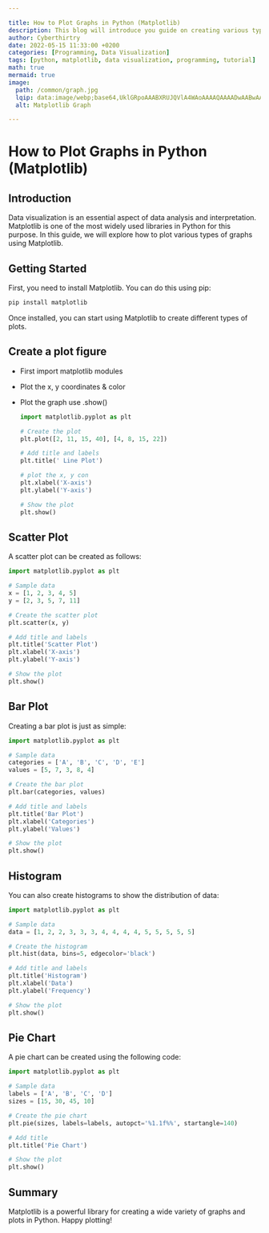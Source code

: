 ```yaml
---

title: How to Plot Graphs in Python (Matplotlib)
description: This blog will introduce you guide on creating various types of graphs in Python using the Matplotlib library.
author: Cyberthirtry
date: 2022-05-15 11:33:00 +0200
categories: [Programming, Data Visualization]
tags: [python, matplotlib, data visualization, programming, tutorial]
math: true
mermaid: true
image:
  path: /common/graph.jpg
  lqip: data:image/webp;base64,UklGRpoAAABXRUJQVlA4WAoAAAAQAAAADwAABwAAQUxQSDIAAAARL0AmbZurmr57yyIiqE8oiG0bejIYEQTgqiDA9vqnsUSI6H+oAERp2HZ65qP/VIAWAFZQOCBCAAAA8AEAnQEqEAAIAAVAfCWkAALp8sF8rgRgAP7o9FDvMCkMde9PK7euH5M1m6VWoDXf2FkP3BqV0ZYbO6NA/VFIAAAA
  alt: Matplotlib Graph

---
```


# How to Plot Graphs in Python (Matplotlib)

## Introduction

Data visualization is an essential aspect of data analysis and interpretation. Matplotlib is one of the most widely used libraries in Python for this purpose. In this guide, we will explore how to plot various types of graphs using Matplotlib.

## Getting Started

First, you need to install Matplotlib. You can do this using pip:

```sh
pip install matplotlib
```

Once installed, you can start using Matplotlib to create different types of plots.

## Create a plot figure

- First import matplotlib modules
- Plot the x, y coordinates & color
- Plot the graph use .show()
  
  ```python
  import matplotlib.pyplot as plt
  
  # Create the plot
  plt.plot([2, 11, 15, 40], [4, 8, 15, 22])
  
  # Add title and labels
  plt.title(' Line Plot')

  # plot the x, y con
  plt.xlabel('X-axis')
  plt.ylabel('Y-axis')
  
  # Show the plot
  plt.show()
  ```

## Scatter Plot

A scatter plot can be created as follows:

```python
import matplotlib.pyplot as plt

# Sample data
x = [1, 2, 3, 4, 5]
y = [2, 3, 5, 7, 11]

# Create the scatter plot
plt.scatter(x, y)

# Add title and labels
plt.title('Scatter Plot')
plt.xlabel('X-axis')
plt.ylabel('Y-axis')

# Show the plot
plt.show()
```

## Bar Plot

Creating a bar plot is just as simple:

```python
import matplotlib.pyplot as plt

# Sample data
categories = ['A', 'B', 'C', 'D', 'E']
values = [5, 7, 3, 8, 4]

# Create the bar plot
plt.bar(categories, values)

# Add title and labels
plt.title('Bar Plot')
plt.xlabel('Categories')
plt.ylabel('Values')

# Show the plot
plt.show()
```

## Histogram

You can also create histograms to show the distribution of data:

```python
import matplotlib.pyplot as plt

# Sample data
data = [1, 2, 2, 3, 3, 3, 4, 4, 4, 4, 5, 5, 5, 5, 5]

# Create the histogram
plt.hist(data, bins=5, edgecolor='black')

# Add title and labels
plt.title('Histogram')
plt.xlabel('Data')
plt.ylabel('Frequency')

# Show the plot
plt.show()
```

## Pie Chart

A pie chart can be created using the following code:

```python
import matplotlib.pyplot as plt

# Sample data
labels = ['A', 'B', 'C', 'D']
sizes = [15, 30, 45, 10]

# Create the pie chart
plt.pie(sizes, labels=labels, autopct='%1.1f%%', startangle=140)

# Add title
plt.title('Pie Chart')

# Show the plot
plt.show()
```

## Summary

Matplotlib is a powerful library for creating a wide variety of graphs and plots in Python.
Happy plotting!
